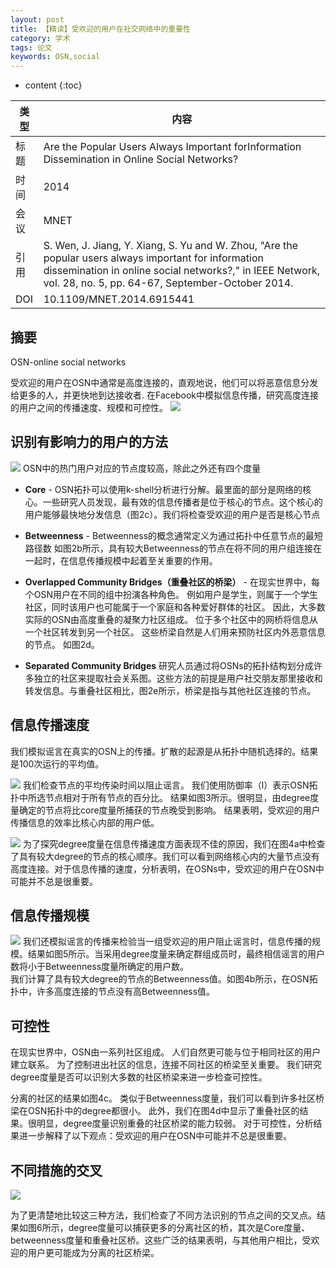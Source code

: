 ```yaml
---
layout: post
title: 【精读】受欢迎的用户在社交网络中的重要性
category: 学术
tags: 论文
keywords: OSN,social
---
```

* content
{:toc}


类型  |内容  
-- |--  
标题 |Are the Popular Users Always Important forInformation Dissemination in Online Social Networks?
时间 |2014
会议 |MNET
引用 |S. Wen, J. Jiang, Y. Xiang, S. Yu and W. Zhou, "Are the popular users always important for information dissemination in online social networks?," in IEEE Network, vol. 28, no. 5, pp. 64-67, September-October 2014.
DOI | 10.1109/MNET.2014.6915441

## 摘要
OSN-online social networks

受欢迎的用户在OSN中通常是高度连接的，直观地说，他们可以将恶意信息分发给更多的人，并更快地到达接收者.
在Facebook中模拟信息传播，研究高度连接的用户之间的传播速度、规模和可控性。
![](/assets/img/academic/OSN/f1.png)
## 识别有影响力的用户的方法
![](/assets/img/academic/OSN/f2.png)
OSN中的热门用户对应的节点度较高，除此之外还有四个度量  
- **Core** - OSN拓扑可以使用k-shell分析进行分解。最里面的部分是网络的核心。一些研究人员发现，最有效的信息传播者是位于核心的节点。这个核心的用户能够最快地分发信息（图2c）。我们将检查受欢迎的用户是否是核心节点

- **Betweenness** - Betweenness的概念通常定义为通过拓扑中任意节点的最短路径数 如图2b所示，具有较大Betweenness的节点在将不同的用户组连接在一起时，在信息传播规模中起着至关重要的作用。 

- **Overlapped Community Bridges（重叠社区的桥梁）** - 在现实世界中，每个OSN用户在不同的组中扮演各种角色。 例如用户是学生，则属于一个学生社区，同时该用户也可能属于一个家庭和各种爱好群体的社区。 因此，大多数实际的OSN由高度重叠的凝聚力社区组成。 位于多个社区中的网桥将信息从一个社区转发到另一个社区。 这些桥梁自然是人们用来预防社区内外恶意信息的节点。 如图2d。

- **Separated Community Bridges** 研究人员通过将OSNs的拓扑结构划分成许多独立的社区来提取社会关系图。这些方法的前提是用户社交朋友那里接收和转发信息。与重叠社区相比，图2e所示，桥梁是指与其他社区连接的节点。

## 信息传播速度

我们模拟谣言在真实的OSN上的传播。扩散的起源是从拓扑中随机选择的。结果是100次运行的平均值。

![](/assets/img/academic/OSN/f3.png)
我们检查节点的平均传染时间以阻止谣言。 我们使用防御率（l）表示OSN拓扑中所选节点相对于所有节点的百分比。 结果如图3所示。很明显，由degree度量确定的节点将比core度量所捕获的节点晚受到影响。 结果表明，受欢迎的用户传播信息的效率比核心内部的用户低。

![](/assets/img/academic/OSN/f4.png)
为了探究degree度量在信息传播速度方面表现不佳的原因，我们在图4a中检查了具有较大degree的节点的核心顺序。我们可以看到网络核心内的大量节点没有高度连接。对于信息传播的速度，分析表明，在OSNs中，受欢迎的用户在OSN中可能并不总是很重要。

## 信息传播规模
![](/assets/img/academic/OSN/f5.png)
我们还模拟谣言的传播来检验当一组受欢迎的用户阻止谣言时，信息传播的规模。结果如图5所示。当采用degree度量来确定群组成员时，最终相信谣言的用户数将小于Betweenness度量所确定的用户数。  
我们计算了具有较大degree的节点的Betweenness值。如图4b所示，在OSN拓扑中，许多高度连接的节点没有高Betweenness值。

## 可控性
在现实世界中，OSN由一系列社区组成。 人们自然更可能与位于相同社区的用户建立联系。 为了控制进出社区的信息，连接不同社区的桥梁至关重要。 我们研究degree度量是否可以识别大多数的社区桥梁来进一步检查可控性。

分离的社区的结果如图4c。 类似于Betweenness度量，我们可以看到许多社区桥梁在OSN拓扑中的degree都很小。 此外，我们在图4d中显示了重叠社区的结果。很明显，degree度量识别重叠的社区桥梁的能力较弱。 对于可控性，分析结果进一步解释了以下观点：受欢迎的用户在OSN中可能并不总是很重要。

## 不同措施的交叉
![](/assets/img/academic/OSN/f6.png)

为了更清楚地比较这三种方法，我们检查了不同方法识别的节点之间的交叉点。结果如图6所示，degree度量可以捕获更多的分离社区的桥，其次是Core度量、betweenness度量和重叠社区桥。这些广泛的结果表明，与其他用户相比，受欢迎的用户更可能成为分离的社区桥梁。